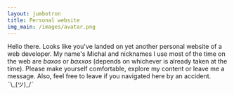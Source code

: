 ```yaml
---
layout: jumbotron
title: Personal website
img_main: /images/avatar.png
---
```


Hello there. Looks like you've landed on yet another personal website of a web developer. My name's Michal and nicknames I use most of the time on the web are _baxos_ or _baxxos_ (depends on whichever is already taken at the time). Please make yourself comfortable, explore my
content or leave me a message. Also, feel free to leave if you navigated here by an accident. ¯\\\_(ツ)\_/¯

